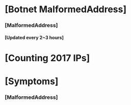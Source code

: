 # [Botnet MalformedAddress]
### [MalformedAddress]
#### [Updated every 2~3 hours]

# [Counting 2017 IPs]

# [Symptoms] 
###   [MalformedAddress]
